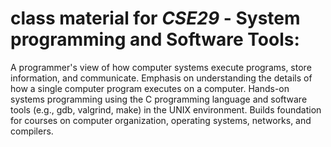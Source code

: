 # class material for *CSE29* - System programming and Software Tools:

 A programmer's view of how computer systems execute programs, store information, and communicate. Emphasis on understanding the details of how a single computer program executes on a computer. Hands-on systems programming using the C programming language and software tools (e.g., gdb, valgrind, make) in the UNIX environment. Builds foundation for courses on computer organization, operating systems, networks, and compilers.
